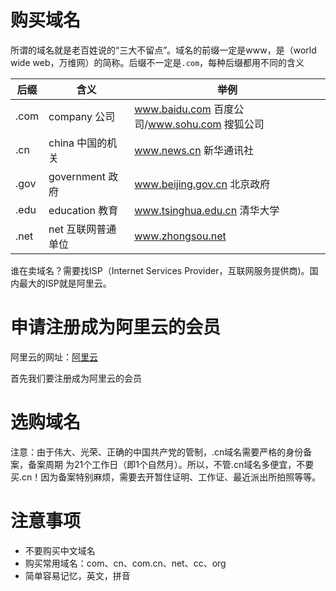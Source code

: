 # 购买域名
所谓的域名就是老百姓说的“三大不留点”。域名的前缀一定是www，是（world wide web，万维网）的简称。后缀不一定是`.com`，每种后缀都用不同的含义

后缀|含义|举例
---|---|---
.com|company 公司|www.baidu.com 百度公司/www.sohu.com 搜狐公司
.cn|china 中国的机关|www.news.cn 新华通讯社
.gov|government 政府|www.beijing.gov.cn 北京政府
.edu|education 教育|www.tsinghua.edu.cn 清华大学
.net|net 互联网普通单位|www.zhongsou.net

谁在卖域名？需要找ISP（Internet Services Provider，互联网服务提供商)。国内最大的ISP就是阿里云。

# 申请注册成为阿里云的会员
阿里云的网址：[阿里云](www.aliyun.com)

首先我们要注册成为阿里云的会员
# 选购域名

注意：由于伟大、光荣、正确的中国共产党的管制，.cn域名需要严格的身份备案，备案周期 为21个工作日（即1个自然月）。所以，不管.cn域名多便宜，不要买.cn！因为备案特别麻烦，需要去开暂住证明、工作证、最近派出所拍照等等。

# 注意事项
* 不要购买中文域名
* 购买常用域名：com、cn、com.cn、net、cc、org
* 简单容易记忆，英文，拼音